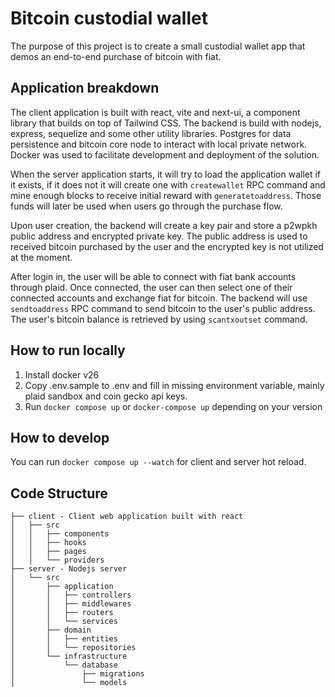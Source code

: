 # Bitcoin custodial wallet

The purpose of this project is to create a small custodial wallet app that demos an end-to-end purchase of bitcoin with fiat.

## Application breakdown
The client application is built with react, vite and next-ui, a component library that builds on top of Tailwind CSS. 
The backend is build with nodejs, express, sequelize and some other utility libraries. Postgres for data persistence and bitcoin core node to interact with local private network. Docker was used to facilitate development and deployment of the solution.

When the server application starts, it will try to load the application wallet if it exists, if it does not it will create one with `createwallet` RPC command and mine enough blocks to receive initial reward with `generatetoaddress`. Those funds will later be used when users go through the purchase flow.

Upon user creation, the backend will create a key pair and store a p2wpkh public address and encrypted private key. The public address is used to received bitcoin purchased by the user and the encrypted key is not utilized at the moment.

After login in, the user will be able to connect with fiat bank accounts through plaid. Once connected, the user can then select one of their connected accounts and exchange fiat for bitcoin. The backend will use `sendtoaddress` RPC command to send bitcoin to the user's public address. The user's bitcoin balance is retrieved by using `scantxoutset` command.

## How to run locally
1) Install docker v26
2) Copy .env.sample to .env and fill in missing environment variable, mainly plaid sandbox and coin gecko api keys.
3) Run `docker compose up` or `docker-compose up` depending on your version
 
## How to develop
You can run `docker compose up --watch` for client and server hot reload.

## Code Structure
```
├── client - Client web application built with react
│   ├── src
│   │   ├── components
│   │   ├── hooks
│   │   ├── pages
│   │   └── providers
├── server - Nodejs server
│   └── src
│       ├── application
│       │   ├── controllers
│       │   ├── middlewares
│       │   ├── routers
│       │   └── services
│       ├── domain
│       │   ├── entities
│       │   └── repositories
│       └── infrastructure
│           └── database
│               ├── migrations
│               └── models
```